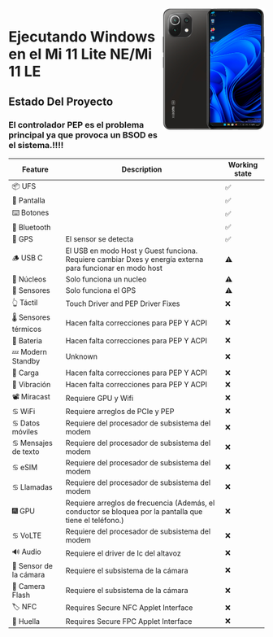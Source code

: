 <img align="right" src="https://github.com/ETCHDEV/Port-Windows-11-Xiaomi-11-Lite-NE/blob/main/lisa.png" width="200" alt="Windows 11 Running On a Mi 11 Lite NE">




# Ejecutando Windows en el Mi 11 Lite NE/Mi 11 LE

## Estado Del Proyecto

### El controlador PEP es el problema principal ya que provoca un BSOD es el sistema.!!!!  



| Feature             | Description | Working state |
|---------------------|-------------|---------------|
| 📦 UFS                 |             | ✅             |
| 📲 Pantalla       |             | ✅             |
| ⌨️ Botones        |             | ✅             |
| 🔵 Bluetooth           |  |    ✅          |
| 📌 GPS                 | El sensor se detecta | ✅ |
| 🪵 USB C               | El USB en modo Host y Guest funciona. Requiere cambiar Dxes y energía externa para funcionar en modo host|   ⚠️           |
| 🧮 Núcleos           | Solo funciona un nucleo | ⚠️             |
| 🧭 Sensores             | Solo funciona el GPS | ⚠️             |
| 👆 Táctil    | Touch Driver and PEP Driver Fixes |  ❌            |
| 🌡️ Sensores térmicos     | Hacen falta correcciones para PEP Y ACPI | ❌             |
| 🔋 Bateria             | Hacen falta correcciones para PEP Y ACPI       | ❌             |
| 💤 Modern Standby      | Unknown | ❌             |
| 🔌 Carga             | Hacen falta correcciones para PEP Y ACPI | ❌             |
| 📳 Vibración     | Hacen falta correcciones para PEP Y ACPI | ❌             |
| 📽️ Miracast            | Requiere GPU y Wifi | ❌             |
| ♋ WiFi                | Requiere arreglos de PCIe y PEP | ❌             |
| ♋ Datos móviles       | Requiere del procesador de subsistema del modem | ❌             |
| ♋ Mensajes de texto      | Requiere del procesador de subsistema del modem | ❌             |
| ♋ eSIM       | Requiere del procesador de subsistema del modem | ❌             |
| ♋ Llamadas      | Requiere del procesador de subsistema del modem | ❌             |
| 🎆 GPU                 | Requiere arreglos de frecuencia (Además, el conductor se bloquea por la pantalla que tiene el teléfono.) | ❌             |
| ♋ VoLTE      | Requiere del procesador de subsistema del modem | ❌             |
| 🔊 Audio               | Requiere el driver de Ic del altavoz | ❌             |
| 📸 Sensor de la cámara      | Requiere el subsistema de la cámara | ❌             |
| 📸 Camera Flash        | Requiere el subsistema de la cámara | ❌             |
| 🏷️ NFC                 | Requires Secure NFC Applet Interface | ❌             |
| 🧬 Huella | Requires Secure FPC Applet Interface | ❌             |
